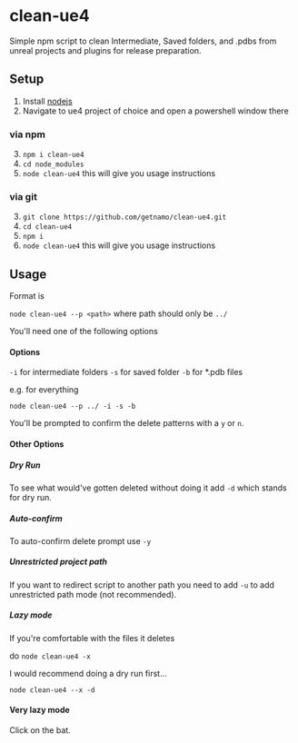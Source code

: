 # clean-ue4
Simple npm script to clean Intermediate, Saved folders, and .pdbs from unreal projects and plugins for release preparation.

## Setup
1. Install [nodejs](https://nodejs.org/en/download/)
2. Navigate to ue4 project of choice and open a powershell window there

### via npm
3. ```npm i clean-ue4```
4. ```cd node_modules```
5. ```node clean-ue4``` this will give you usage instructions

### via git
3. ```git clone https://github.com/getnamo/clean-ue4.git```
4. ```cd clean-ue4```
5. ```npm i```
6. ```node clean-ue4``` this will give you usage instructions


## Usage

Format is

```node clean-ue4 --p <path>``` where path should only be ```../```

You'll need one of the following options

#### Options
```-i``` for intermediate folders
```-s``` for saved folder
```-b``` for *.pdb files

e.g. for everything

```node clean-ue4 --p ../ -i -s -b```

You'll be prompted to confirm the delete patterns with a ```y``` or ```n```.

#### Other Options
##### Dry Run
To see what would've gotten deleted without doing it add ```-d``` which stands for dry run.

##### Auto-confirm
To auto-confirm delete prompt use ```-y```

##### Unrestricted project path
If you want to redirect script to another path you need to add ```-u``` to add unrestricted path mode (not recommended).

##### Lazy mode
If you're comfortable with the files it deletes

do
```node clean-ue4 -x```

I would recommend doing a dry run first...

```node clean-ue4 --x -d```

#### Very lazy mode
Click on the bat.
